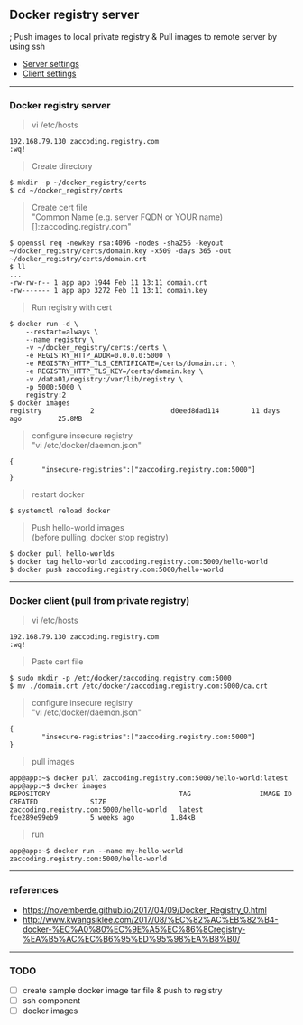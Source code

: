 ## Docker registry server  
; Push images to local private registry & Pull images to remote server by using ssh

- <a href="#server-settings">Server settings</a>
- <a href="#client-settings">Client settings</a>

---  

<div id="server-settings"></div>  

### Docker registry server

> vi /etc/hosts  

```aidl
192.168.79.130 zaccoding.registry.com
:wq!
```  

> Create directory

```aidl
$ mkdir -p ~/docker_registry/certs
$ cd ~/docker_registry/certs
```   

> Create cert file  
"Common Name (e.g. server FQDN or YOUR name) []:zaccoding.registry.com"

```aidl
$ openssl req -newkey rsa:4096 -nodes -sha256 -keyout ~/docker_registry/certs/domain.key -x509 -days 365 -out ~/docker_registry/certs/domain.crt
$ ll
...
-rw-rw-r-- 1 app app 1944 Feb 11 13:11 domain.crt
-rw------- 1 app app 3272 Feb 11 13:11 domain.key
```  

> Run registry with cert  

```aidl
$ docker run -d \
    --restart=always \
    --name registry \
    -v ~/docker_registry/certs:/certs \
    -e REGISTRY_HTTP_ADDR=0.0.0.0:5000 \
    -e REGISTRY_HTTP_TLS_CERTIFICATE=/certs/domain.crt \
    -e REGISTRY_HTTP_TLS_KEY=/certs/domain.key \
    -v /data01/registry:/var/lib/registry \
    -p 5000:5000 \
    registry:2     
$ docker images  
registry            2                   d0eed8dad114        11 days ago         25.8MB
```  

> configure insecure registry  
"vi /etc/docker/daemon.json"  

```aidl
{
        "insecure-registries":["zaccoding.registry.com:5000"]
}
```  

> restart docker  

```aidl
$ systemctl reload docker
```  

> Push hello-world images  
(before pulling, docker stop registry)  

```aidl
$ docker pull hello-worlds
$ docker tag hello-world zaccoding.registry.com:5000/hello-world
$ docker push zaccoding.registry.com:5000/hello-world
```

---  

<div id="client-settings"></div>  

### Docker client (pull from private registry)  

> vi /etc/hosts  

```aidl
192.168.79.130 zaccoding.registry.com
:wq!
```

> Paste cert file  

```aidl
$ sudo mkdir -p /etc/docker/zaccoding.registry.com:5000
$ mv ./domain.crt /etc/docker/zaccoding.registry.com:5000/ca.crt
```  

> configure insecure registry  
"vi /etc/docker/daemon.json"  

```aidl
{
        "insecure-registries":["zaccoding.registry.com:5000"]
}
```  

> pull images  

```aidl
app@app:~$ docker pull zaccoding.registry.com:5000/hello-world:latest
app@app:~$ docker images
REPOSITORY                                TAG                 IMAGE ID            CREATED             SIZE
zaccoding.registry.com:5000/hello-world   latest              fce289e99eb9        5 weeks ago         1.84kB
```  

>  run  

```aidl
app@app:~$ docker run --name my-hello-world zaccoding.registry.com:5000/hello-world
```  

---  

### references  

- https://novemberde.github.io/2017/04/09/Docker_Registry_0.html
- http://www.kwangsiklee.com/2017/08/%EC%82%AC%EB%82%B4-docker-%EC%A0%80%EC%9E%A5%EC%86%8Cregistry-%EA%B5%AC%EC%B6%95%ED%95%98%EA%B8%B0/ 

---  

### TODO  

- [ ] create sample docker image tar file & push to registry
- [ ] ssh component
- [ ] docker images